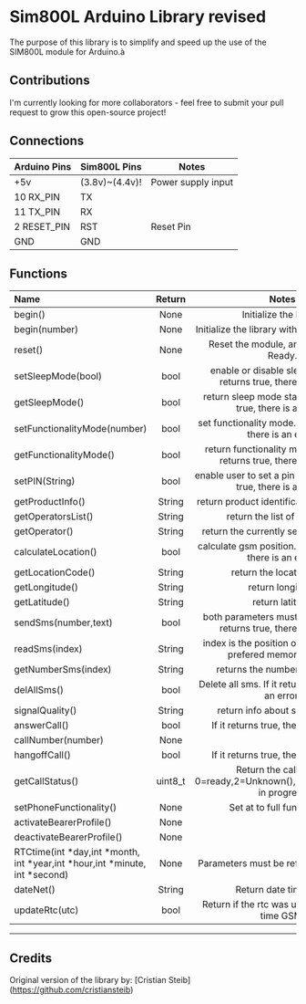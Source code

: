 Sim800L Arduino Library revised
=====


The purpose of this library is to simplify and speed up the use of the SIM800L module for Arduino.à



Contributions
---

I'm currently looking for more collaborators - feel free to submit your pull request to grow this open-source project!



Connections
---


Arduino Pins |   Sim800L Pins   |    Notes  
-------------|------------------|------------
+5v| (3.8v)~(4.4v)!| Power supply input
10 RX_PIN | TX |  
11 TX_PIN | RX |
2   RESET_PIN | RST| Reset Pin
GND | GND | 


Functions
---


Name|Return|Notes
:-------|:-------:|:-----------------------------------------------:|
begin()|None|Initialize the library
begin(number)|None|Initialize the library with user's baud rate
reset()|None|Reset the module, and wait to Sms Ready.
setSleepMode(bool)|bool|enable or disable sleep mode. If it returns true, there is an error.
getSleepMode()|bool|return sleep mode status. If it returns true, there is an error.
setFunctionalityMode(number)|bool|set functionality mode. If it returns true, there is an error.
getFunctionalityMode()|bool|return functionality mode status. If it returns true, there is an error.
setPIN(String)|bool|enable user to set a pin code. If it returns true, there is an error.
getProductInfo()|String|return product identification information
getOperatorsList()|String|return the list of operators
getOperator()|String|return the currently selected operator
calculateLocation()|bool|calculate gsm position. If it returns true, there is an error.
getLocationCode()|String|return the location code
getLongitude()|String|return longitude
getLatitude()|String|return latitude
sendSms(number,text)|bool|both parameters must be Strings. If it returns true, there is an error.
readSms(index)|String|index is the position of the sms in the prefered memory storage
getNumberSms(index)|String|returns the number of the sms.
delAllSms()|bool|Delete all sms. If it returns true, there is an error.
signalQuality()|String|return info about signal quality
answerCall()|bool| If it returns true, there is an error.
callNumber(number)|None|
hangoffCall()|bool| If it returns true, there is an error.
getCallStatus()|uint8_t|Return the call status, 0=ready,2=Unknown(),3=Ringing,4=Call in progress
setPhoneFunctionality()|None|Set at to full functionality 
activateBearerProfile()|None|
deactivateBearerProfile()|None|
RTCtime(int *day,int *month, int *year,int *hour,int *minute, int *second)|None| Parameters must be reference ex: &day
dateNet()|String|Return date time GSM
updateRtc(utc)|bool|Return if the rtc was update with date time GSM. 
____________________________________________________________________________________



Credits
---


Original version of the library by:   [Cristian Steib] (https://github.com/cristiansteib)
